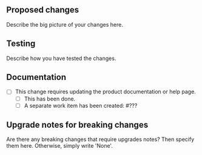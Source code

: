 ## Proposed changes

Describe the big picture of your changes here.

## Testing

Describe how you have tested the changes.

## Documentation

- [ ] This change requires updating the product documentation or help page.
  - [ ] This has been done.
  - [ ] A separate work item has been created: #???

## Upgrade notes for breaking changes

Are there any breaking changes that require upgrades notes? Then specify them here. Otherwise, simply write 'None'.
